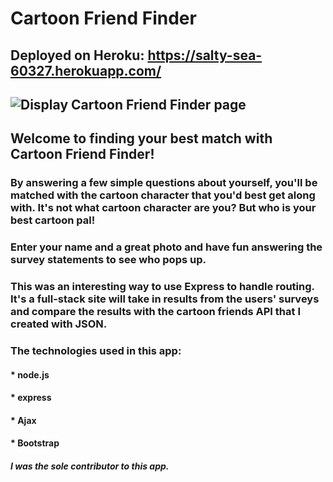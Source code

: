 # Cartoon Friend Finder

## Deployed on Heroku: https://salty-sea-60327.herokuapp.com/
![Display Cartoon Friend Finder page](/images.cartoonfriend.png)
----------------------------------------------------------------------------------------
## Welcome to finding your best match with Cartoon Friend Finder!

### By answering a few simple questions about yourself, you'll be matched with the cartoon character that you'd best get along with. It's not what cartoon character are you? But who is your best cartoon pal! 

### Enter your name and a great photo and have fun answering the survey statements to see who pops up.

### This was an interesting way to use Express to handle routing. It's a full-stack site will take in results from the users' surveys and compare the results with the cartoon friends API that I created with JSON. 

### The technologies used in this app:
#### * node.js
#### * express
#### * Ajax
#### * Bootstrap


##### I was the sole contributor to this app.